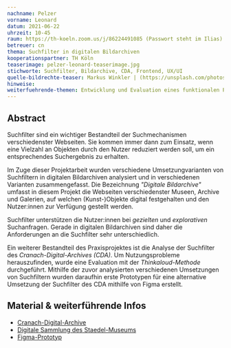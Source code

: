 ```yaml
---
nachname: Pelzer
vorname: Leonard
datum: 2021-06-22
uhrzeit: 10-45
raum: https://th-koeln.zoom.us/j/86224491085 (Passwort steht im Ilias)
betreuer: cn
thema: Suchfilter in digitalen Bildarchiven
kooperationspartner: TH Köln
teaserimage: pelzer-leonard-teaserimage.jpg
stichworte: Suchfilter, Bildarchive, CDA, Frontend, UX/UI
quelle-bildrechte-teaser: Markus Winkler | (https://unsplash.com/photos/afW1hht0NSs)
hinweise: 
weiterfuehrende-themen: Entwicklung und Evaluation eines funktionalen Prototypen für das CDA |  Analyse von Suchfiltern in Hinblick auf Barrierefreiheit 
---
```


## Abstract

Suchfilter sind ein wichtiger Bestandteil der Suchmechanismen verschiedenster Webseiten. Sie kommen immer dann zum Einsatz, wenn eine Vielzahl an Objekten durch den Nutzer reduziert werden soll, um ein entsprechendes Suchergebnis zu erhalten. 

Im Zuge dieser Projektarbeit wurden verschiedene Umsetzungvarianten von Suchfiltern in digitalen Bildarchiven analysiert und in verschiedenen Varianten zusammengefasst. 
Die Bezeichnung *"Digitale Bildarchive"* umfasst in diesem Projekt die Webseiten verschiedenster Museen, Archive und Galerien, auf welchen (Kunst-)Objekte digital festgehalten und den Nutzer:innen zur Verfügung gestellt werden.

Suchfilter unterstützen die Nutzer:innen bei *gezielten* und *explorativen* Suchanfragen. Gerade in digitalen Bildarchiven sind daher die Anforderungen an die Suchfilter sehr unterschiedlich.

Ein weiterer Bestandteil des Praxisprojektes ist die Analyse der Suchfilter des *Cranach-Digital-Archives (CDA)*. Um Nutzungsprobleme herauszufinden, wurde eine Evaluation mit der *Thinkaloud-Methode* durchgeführt. 
Mithilfe der zuvor analysierten verschiedenen Umsetzungen von Suchfiltern wurden daraufhin erste Prototypen für eine alternative Umsetzung der Suchfilter des CDA mithilfe von Figma erstellt.

## Material & weiterführende Infos
- [Cranach-Digital-Archive](https://lucascranach.org)
- [Digitale Sammlung des Staedel-Museums](https://sammlung.staedelmuseum.de/de)
- [Figma-Prototyp](https://www.figma.com/proto/qEt2lur7bKhkeyAF9hyI9Z/Praxisprojekt?page-id=27%3A0&node-id=48%3A348&viewport=-65%2C-494%2C0.2553194761276245&scaling=min-zoom)
